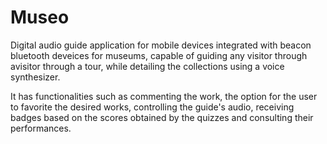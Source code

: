 # Museo

Digital audio guide application for mobile devices integrated with beacon bluetooth deveices for museums, capable of guiding any visitor through avisitor through a tour, while detailing the collections using a voice synthesizer.

It has functionalities such as commenting the work, the option for the user to favorite the desired works, controlling the guide's audio, receiving badges based on the scores obtained by the quizzes and consulting their performances.

